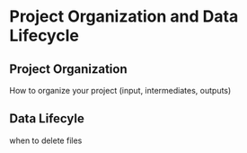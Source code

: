 # Project Organization and Data Lifecycle

## Project Organization

How to organize your project (input, intermediates, outputs)

## Data Lifecyle

when to delete files
